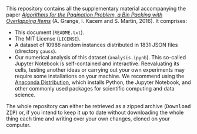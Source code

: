 This repository contains all the supplementary material accompanying the paper [_Algorithms for the Pagination Problem, a Bin Packing with Overlapping Items_](http://arxiv.org/abs/1605.00558) (A. Grange, I. Kacem and S. Martin, 2016). It comprises:

- This document (`README.txt`).
- The MIT License (`LICENSE`).
- A dataset of 10986 random instances distributed in 1831 JSON files (directory `gauss`).
- Our numerical analysis of this dataset (`analysis.ipynb`). This so-called Jupyter Notebook is self-contained and interactive. Reevaluating its cells, testing another ideas or carrying out your own experiments may require some installations on your machine. We recommend using the [Anaconda Distribution](https://www.continuum.io/downloads), which installs Python, the Jupyter Notebook, and other commonly used packages for scientific computing and data science.

The whole repository can either be retrieved as a zipped archive (<kbd>Download ZIP</kbd>) or, if you intend to keep it up to date without downloading the whole thing each time and writing over your own changes, cloned on your computer.